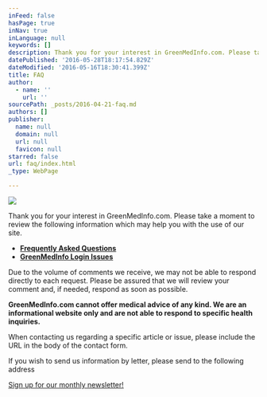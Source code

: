 ```yaml
---
inFeed: false
hasPage: true
inNav: true
inLanguage: null
keywords: []
description: Thank you for your interest in GreenMedInfo.com. Please take a moment to review the following information which may help you with the use of our site.
datePublished: '2016-05-28T18:17:54.829Z'
dateModified: '2016-05-16T18:30:41.399Z'
title: FAQ
author:
  - name: ''
    url: ''
sourcePath: _posts/2016-04-21-faq.md
authors: []
publisher:
  name: null
  domain: null
  url: null
  favicon: null
starred: false
url: faq/index.html
_type: WebPage

---
```

![](https://s3-us-west-2.amazonaws.com/the-grid-img/p/bf30a71059d083d5164948e301dfa684b12ebf99.jpg)

Thank you for your interest in GreenMedInfo.com. Please take a moment to review the following information which may help you with the use of our site.

* **[Frequently Asked Questions][0]**
* **[GreenMedInfo Login Issues][1]**

Due to the volume of comments we receive, we may not be able to respond directly to each request. Please be assured that we will review your comment and, if needed, respond as soon as possible.

**GreenMedInfo.com cannot offer medical advice of any kind. We are an informational website only and are not able to respond to specific health inquiries.**

When contacting us regarding a specific article or issue, please include the URL in the body of the contact form.

If you wish to send us information by letter, please send to the following address

[Sign up for our monthly newsletter!][2]

[0]: http://www.greenmedinfo.com/faq
[1]: http://www.greenmedinfo.com/greenmedinfo-login-issues
[2]: http://thegrid.us6.list-manage.com/subscribe?u=e3e55c4321c915d4d6fb9f8f0&id=a1b15cc499
